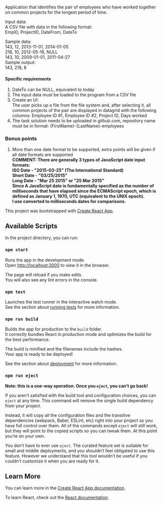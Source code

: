 
Application that identifies the pair of employees who have worked together on common projects for the longest period of time. 

Input data: <br />
A CSV file with data in the following format: <br />
EmpID, ProjectID, DateFrom, DateTo <br />

Sample data: <br />
143, 12, 2013-11-01, 2014-01-05 <br />
218, 10, 2012-05-16, NULL <br />
143, 10, 2009-01-01, 2011-04-27 <br />
Sample output: <br />
143, 218, 8 
<br />
#### Specific requirements <br />
1) DateTo can be NULL, equivalent to today <br />
2) The input data must be loaded to the program from a CSV file <br />
3) Create an UI: <br />
The user picks up a file from the file system and, after selecting it, all common 
projects of the pair are displayed in datagrid with the following columns: 
Employee ID #1, Employee ID #2, Project ID, Days worked <br />
4) The task solution needs to be uploaded in github.com, repository name must be in 
format: {FirstName}-{LastName}-employees <br />
### Bonus points 
1) More than one date format to be supported, extra points will be given if all date formats 
are supported <br />
**COMMENT:
There are generally 3 types of JavaScript date input formats:<br/>
ISO Date - "2015-03-25" (The International Standard)<br/>
Short Date - "03/25/2015"<br/>
Long Date - "Mar 25 2015" or "25 Mar 2015"<br/>
Since A JavaScript date is fundamentally specified as the number of milliseconds that have elapsed since the ECMAScript epoch, which is defined as January 1, 1970, UTC (equivalent to the UNIX epoch).<br/>
I use converted to milliseconds dates for comparisons.**




This project was bootstrapped with [Create React App](https://github.com/facebook/create-react-app).

## Available Scripts

In the project directory, you can run:

### `npm start`

Runs the app in the development mode.<br />
Open [http://localhost:3000](http://localhost:3000) to view it in the browser.

The page will reload if you make edits.<br />
You will also see any lint errors in the console.

### `npm test`

Launches the test runner in the interactive watch mode.<br />
See the section about [running tests](https://facebook.github.io/create-react-app/docs/running-tests) for more information.

### `npm run build`

Builds the app for production to the `build` folder.<br />
It correctly bundles React in production mode and optimizes the build for the best performance.

The build is minified and the filenames include the hashes.<br />
Your app is ready to be deployed!

See the section about [deployment](https://facebook.github.io/create-react-app/docs/deployment) for more information.

### `npm run eject`

**Note: this is a one-way operation. Once you `eject`, you can’t go back!**

If you aren’t satisfied with the build tool and configuration choices, you can `eject` at any time. This command will remove the single build dependency from your project.

Instead, it will copy all the configuration files and the transitive dependencies (webpack, Babel, ESLint, etc) right into your project so you have full control over them. All of the commands except `eject` will still work, but they will point to the copied scripts so you can tweak them. At this point you’re on your own.

You don’t have to ever use `eject`. The curated feature set is suitable for small and middle deployments, and you shouldn’t feel obligated to use this feature. However we understand that this tool wouldn’t be useful if you couldn’t customize it when you are ready for it.

## Learn More

You can learn more in the [Create React App documentation](https://facebook.github.io/create-react-app/docs/getting-started).

To learn React, check out the [React documentation](https://reactjs.org/).

